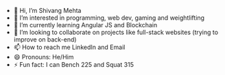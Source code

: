 - 👋 Hi, I’m Shivang Mehta
- 👀 I’m interested in programming, web dev, gaming and weightlifting
- 🌱 I’m currently learning Angular JS and Blockchain
- 💞️ I’m looking to collaborate on projects like full-stack websites (trying to improve on back-end)
- 📫 How to reach me LinkedIn and Email
- 😄 Pronouns: He/Him
- ⚡ Fun fact: I can Bench 225 and Squat 315

<!---
mehtapvt010/mehtapvt010 is a ✨ special ✨ repository because its `README.md` (this file) appears on your GitHub profile.
You can click the Preview link to take a look at your changes.
--->
